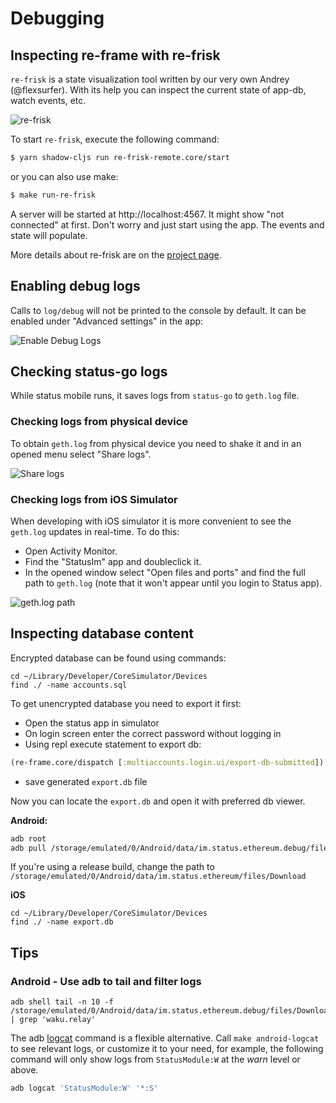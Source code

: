# Debugging

## Inspecting re-frame with re-frisk

`re-frisk` is a state visualization tool written by our very own Andrey
(@flexsurfer). With its help you can inspect the current state of app-db, watch
events, etc.

![re-frisk](images/debugging/re-frisk.png)

To start `re-frisk`, execute the following command:
```bash
$ yarn shadow-cljs run re-frisk-remote.core/start
```

or you can also use make:

```bash
$ make run-re-frisk
```

A server will be started at http://localhost:4567. It might show "not connected"
at first. Don't worry and just start using the app. The events and state will
populate.

More details about re-frisk are on the [project
page](https://github.com/flexsurfer/re-frisk).

## Enabling debug logs

Calls to `log/debug` will not be printed to the console by default. It can be
enabled under "Advanced settings" in the app:

![Enable Debug Logs](images/debugging/log-settings.png)

## Checking status-go logs

While status mobile runs, it saves logs from `status-go` to `geth.log` file.

### Checking logs from physical device

To obtain `geth.log` from physical device you need to shake it and in an opened
menu select "Share logs".

![Share logs](images/debugging/share-logs.jpeg)

### Checking logs from iOS Simulator

When developing with iOS simulator it is more convenient to see the `geth.log`
updates in real-time. To do this:

- Open Activity Monitor.
- Find the "StatusIm" app and doubleclick it.
- In the opened window select "Open files and ports" and find the full path to
  `geth.log` (note that it won't appear until you login to Status app).

![geth.log path](images/debugging/geth-path.png)

## Inspecting database content

Encrypted database can be found using commands:

```
cd ~/Library/Developer/CoreSimulator/Devices
find ./ -name accounts.sql
```

To get unencrypted database you need to export it first:

- Open the status app in simulator
- On login screen enter the correct password without logging in
- Using repl execute statement to export db:

```clojure
(re-frame.core/dispatch [:multiaccounts.login.ui/export-db-submitted])
```

- save generated `export.db` file

Now you can locate the `export.db` and open it with preferred db viewer.

**Android:**

```sh
adb root
adb pull /storage/emulated/0/Android/data/im.status.ethereum.debug/files/Download/export.db /path/to/store/export.db
```

If you're using a release build, change the path to
`/storage/emulated/0/Android/data/im.status.ethereum/files/Download`

**iOS**

```
cd ~/Library/Developer/CoreSimulator/Devices
find ./ -name export.db
```

## Tips
### Android - Use adb to tail and filter logs

```
adb shell tail -n 10 -f /storage/emulated/0/Android/data/im.status.ethereum.debug/files/Download/geth.log | grep 'waku.relay'
```

The adb [logcat](https://developer.android.com/tools/logcat) command is a
flexible alternative. Call `make android-logcat` to see relevant logs, or
customize it to your need, for example, the following command will only show
logs from `StatusModule:W` at the *warn* level or above.

```sh
adb logcat 'StatusModule:W' '*:S'
```
